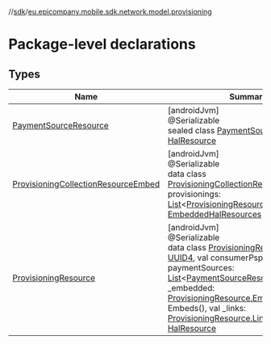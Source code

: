 //[sdk](../../index.md)/[eu.epicompany.mobile.sdk.network.model.provisioning](index.md)

# Package-level declarations

## Types

| Name | Summary |
|---|---|
| [PaymentSourceResource](-payment-source-resource/index.md) | [androidJvm]<br>@Serializable<br>sealed class [PaymentSourceResource](-payment-source-resource/index.md) : [HalResource](../eu.epicompany.mobile.android.data.network.model.hypermedia/-hal-resource/index.md) |
| [ProvisioningCollectionResourceEmbed](-provisioning-collection-resource-embed/index.md) | [androidJvm]<br>@Serializable<br>data class [ProvisioningCollectionResourceEmbed](-provisioning-collection-resource-embed/index.md)(val provisionings: [List](https://kotlinlang.org/api/latest/jvm/stdlib/kotlin.collections/-list/index.html)&lt;[ProvisioningResource](-provisioning-resource/index.md)&gt;) : [EmbeddedHalResources](../eu.epicompany.mobile.android.data.network.model.hypermedia/-embedded-hal-resources/index.md) |
| [ProvisioningResource](-provisioning-resource/index.md) | [androidJvm]<br>@Serializable<br>data class [ProvisioningResource](-provisioning-resource/index.md)(val id: [UUID4](../eu.epicompany.mobile.android.datatypes/index.md#229649042%2FClasslikes%2F462465411), val consumerPspId: [UUID4](../eu.epicompany.mobile.android.datatypes/index.md#229649042%2FClasslikes%2F462465411), val paymentSources: [List](https://kotlinlang.org/api/latest/jvm/stdlib/kotlin.collections/-list/index.html)&lt;[PaymentSourceResource](-payment-source-resource/index.md)&gt;, val _embedded: [ProvisioningResource.Embeds](-provisioning-resource/-embeds/index.md) = Embeds(), val _links: [ProvisioningResource.Links](-provisioning-resource/-links/index.md) = Links()) : [HalResource](../eu.epicompany.mobile.android.data.network.model.hypermedia/-hal-resource/index.md) |
